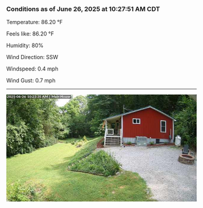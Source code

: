 ### Conditions as of June 26, 2025 at 10:27:51 AM CDT 

Temperature: 86.20 &deg;F

Feels like: 86.20 &deg;F

Humidity: 80%

Wind Direction: SSW

Windspeed: 0.4 mph

Wind Gust: 0.7 mph

---

<img src="./images/latest.jpeg"/>

